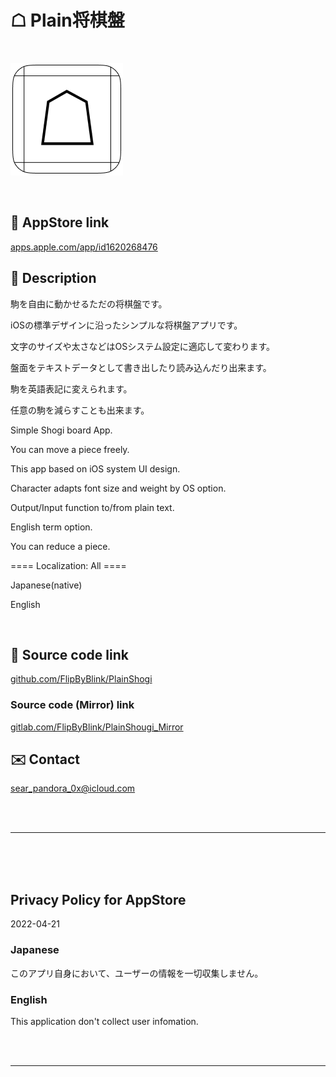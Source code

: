 # ☖ Plain将棋盤

<br>

![](PlainShogi/Assets.xcassets/LaunchIcon.imageset/LaunchIcon.png)

<br>

## 🔗 AppStore link

[apps.apple.com/app/id1620268476](https://apps.apple.com/app/id1620268476)


<!-- Manually sync below text between "📄AppDescription.swift" and "/README.md(here)" and "AppStoreConnect/_/Description". -->

## 📄 Description

駒を自由に動かせるただの将棋盤です。

iOSの標準デザインに沿ったシンプルな将棋盤アプリです。

文字のサイズや太さなどはOSシステム設定に適応して変わります。

盤面をテキストデータとして書き出したり読み込んだり出来ます。

駒を英語表記に変えられます。

任意の駒を減らすことも出来ます。


<!--==== English description ====-->

Simple Shogi board App.

You can move a piece freely.

This app based on iOS system UI design.

Character adapts font size and weight by OS option.

Output/Input function to/from plain text.

English term option.

You can reduce a piece.


==== Localization: All ====

Japanese(native)

English

<br>

## 🧰 Source code link

[github.com/FlipByBlink/PlainShogi](https://github.com/FlipByBlink/PlainShogi)


### Source code (Mirror) link

[gitlab.com/FlipByBlink/PlainShougi_Mirror](https://gitlab.com/FlipByBlink/PlainShougi_Mirror)


## ✉️ Contact

sear_pandora_0x@icloud.com


<br>

<br>

------

<br>

<br>

<br>


## Privacy Policy for AppStore

2022-04-21

### Japanese
このアプリ自身において、ユーザーの情報を一切収集しません。

### English
This application don't collect user infomation.


<br>

<br>

------

<br>

<br>


<!-- URL "Support page for AppStore" -->
<!-- https://flipbyblink.github.io/PlainShogi/ -->

<!-- URL "Privacy Policy for AppStore" -->
<!-- https://flipbyblink.github.io/PlainShogi/#privacy-policy-for-appstore -->
